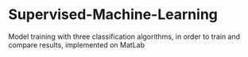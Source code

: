 # Supervised-Machine-Learning
Model training with three classification algorithms, in order to train and compare results, implemented on MatLab
